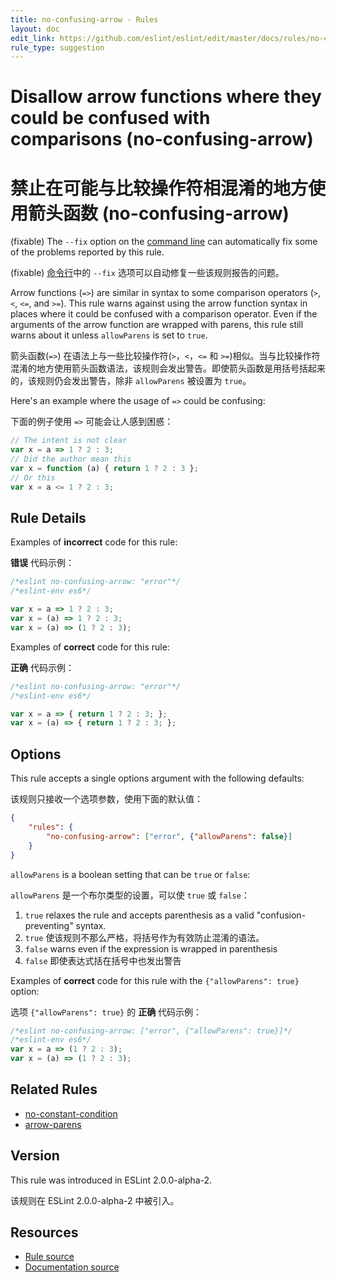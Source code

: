 ```yaml
---
title: no-confusing-arrow - Rules
layout: doc
edit_link: https://github.com/eslint/eslint/edit/master/docs/rules/no-confusing-arrow.md
rule_type: suggestion
---
```

<!-- Note: No pull requests accepted for this file. See README.md in the root directory for details. -->

# Disallow arrow functions where they could be confused with comparisons (no-confusing-arrow)

# 禁止在可能与比较操作符相混淆的地方使用箭头函数 (no-confusing-arrow)

(fixable) The `--fix` option on the [command line](../user-guide/command-line-interface#fixing-problems) can automatically fix some of the problems reported by this rule.

(fixable) [命令行](../user-guide/command-line-interface#fixing-problems)中的 `--fix` 选项可以自动修复一些该规则报告的问题。

Arrow functions (`=>`) are similar in syntax to some comparison operators (`>`, `<`, `<=`, and `>=`). This rule warns against using the arrow function syntax in places where it could be confused with a comparison operator. Even if the arguments of the arrow function are wrapped with parens, this rule still warns about it unless `allowParens` is set to `true`.

箭头函数(`=>`) 在语法上与一些比较操作符(`>`，`<`，`<=` 和 `>=`)相似。当与比较操作符混淆的地方使用箭头函数语法，该规则会发出警告。即使箭头函数是用括号括起来的，该规则仍会发出警告，除非 `allowParens` 被设置为 `true`。

Here's an example where the usage of `=>` could be confusing:

下面的例子使用 `=>` 可能会让人感到困惑：

```js
// The intent is not clear
var x = a => 1 ? 2 : 3;
// Did the author mean this
var x = function (a) { return 1 ? 2 : 3 };
// Or this
var x = a <= 1 ? 2 : 3;
```

## Rule Details

Examples of **incorrect** code for this rule:

**错误** 代码示例：

```js
/*eslint no-confusing-arrow: "error"*/
/*eslint-env es6*/

var x = a => 1 ? 2 : 3;
var x = (a) => 1 ? 2 : 3;
var x = (a) => (1 ? 2 : 3);
```

Examples of **correct** code for this rule:

**正确** 代码示例：

```js
/*eslint no-confusing-arrow: "error"*/
/*eslint-env es6*/

var x = a => { return 1 ? 2 : 3; };
var x = (a) => { return 1 ? 2 : 3; };
```

## Options

This rule accepts a single options argument with the following defaults:

该规则只接收一个选项参数，使用下面的默认值：

```json
{
    "rules": {
        "no-confusing-arrow": ["error", {"allowParens": false}]
    }
}
```

`allowParens` is a boolean setting that can be `true` or `false`:

`allowParens` 是一个布尔类型的设置，可以使 `true` 或 `false`：

1. `true` relaxes the rule and accepts parenthesis as a valid "confusion-preventing" syntax.
1. `true` 使该规则不那么严格，将括号作为有效防止混淆的语法。
2. `false` warns even if the expression is wrapped in parenthesis
2. `false` 即使表达式括在括号中也发出警告

Examples of **correct** code for this rule with the `{"allowParens": true}` option:

选项 `{"allowParens": true}` 的 **正确** 代码示例：

```js
/*eslint no-confusing-arrow: ["error", {"allowParens": true}]*/
/*eslint-env es6*/
var x = a => (1 ? 2 : 3);
var x = (a) => (1 ? 2 : 3);
```

## Related Rules

* [no-constant-condition](no-constant-condition)
* [arrow-parens](arrow-parens)

## Version

This rule was introduced in ESLint 2.0.0-alpha-2.

该规则在 ESLint 2.0.0-alpha-2 中被引入。

## Resources

* [Rule source](https://github.com/eslint/eslint/tree/master/lib/rules/no-confusing-arrow.js)
* [Documentation source](https://github.com/eslint/eslint/tree/master/docs/rules/no-confusing-arrow.md)
